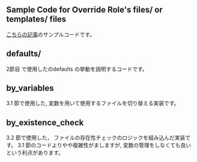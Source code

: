 Sample Code for Override Role's files/ or templates/ files
---

[こちらの記事](https://qiita.com/jkasama/items/7decbd9114aded7d7452)のサンプルコードです。

defaults/ 
---
2節目 で使用したのdefaults の挙動を説明するコードです。

by_variables
---
3.1 節で使用した, 変数を用いて使用するファイルを切り替える実装です。

by_existence_check
---
3.2 節で使用した， ファイルの存在性チェックのロジックを組み込んだ実装です。
3.1 節のコードよりやや複雑性がましますが, 変数の管理をしなくても良いという利点があります。
